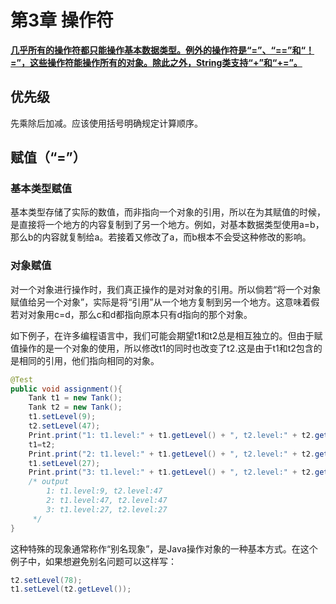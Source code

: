 # 第3章 操作符

**<u>几乎所有的操作符都只能操作基本数据类型。例外的操作符是“=”、“==”和“！=”，这些操作符能操作所有的对象。除此之外，String类支持“+”和“+=”。</u>**

## 优先级

先乘除后加减。应该使用括号明确规定计算顺序。

## 赋值（“=”）

### 基本类型赋值

基本类型存储了实际的数值，而非指向一个对象的引用，所以在为其赋值的时候，是直接将一个地方的内容复制到了另一个地方。例如，对基本数据类型使用a=b，那么b的内容就复制给a。若接着又修改了a，而b根本不会受这种修改的影响。

### 对象赋值

对一个对象进行操作时，我们真正操作的是对对象的引用。所以倘若“将一个对象赋值给另一个对象”，实际是将“引用”从一个地方复制到另一个地方。这意味着假若对对象用c=d，那么c和d都指向原本只有d指向的那个对象。

如下例子，在许多编程语言中，我们可能会期望t1和t2总是相互独立的。但由于赋值操作的是一个对象的使用，所以修改t1的同时也改变了t2.这是由于t1和t2包含的是相同的引用，他们指向相同的对象。

```java
@Test
public void assignment(){
    Tank t1 = new Tank();
    Tank t2 = new Tank();
    t1.setLevel(9);
    t2.setLevel(47);
    Print.print("1: t1.level:" + t1.getLevel() + ", t2.level:" + t2.getLevel());
    t1=t2;
    Print.print("2: t1.level:" + t1.getLevel() + ", t2.level:" + t2.getLevel());
    t1.setLevel(27);
    Print.print("3: t1.level:" + t1.getLevel() + ", t2.level:" + t2.getLevel());
    /* output
        1: t1.level:9, t2.level:47
        2: t1.level:47, t2.level:47
        3: t1.level:27, t2.level:27
     */
}

```

这种特殊的现象通常称作“别名现象”，是Java操作对象的一种基本方式。在这个例子中，如果想避免别名问题可以这样写：

```java
t2.setLevel(78);
t1.setLevel(t2.getLevel());

```









